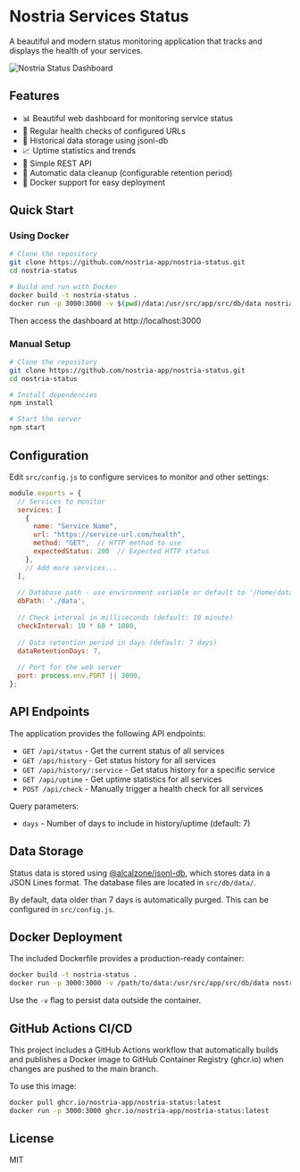 # Nostria Services Status

A beautiful and modern status monitoring application that tracks and displays the health of your services.

![Nostria Status Dashboard](https://via.placeholder.com/800x400?text=Nostria+Status+Dashboard)

## Features

- 📊 Beautiful web dashboard for monitoring service status
- 🔄 Regular health checks of configured URLs
- 📝 Historical data storage using jsonl-db
- 📈 Uptime statistics and trends
- 🔌 Simple REST API
- 🧹 Automatic data cleanup (configurable retention period)
- 🐳 Docker support for easy deployment

## Quick Start

### Using Docker

```bash
# Clone the repository
git clone https://github.com/nostria-app/nostria-status.git
cd nostria-status

# Build and run with Docker
docker build -t nostria-status .
docker run -p 3000:3000 -v $(pwd)/data:/usr/src/app/src/db/data nostria-status
```

Then access the dashboard at http://localhost:3000

### Manual Setup

```bash
# Clone the repository
git clone https://github.com/nostria-app/nostria-status.git
cd nostria-status

# Install dependencies
npm install

# Start the server
npm start
```

## Configuration

Edit `src/config.js` to configure services to monitor and other settings:

```javascript
module.exports = {
  // Services to monitor
  services: [
    {
      name: "Service Name",
      url: "https://service-url.com/health",
      method: "GET",  // HTTP method to use
      expectedStatus: 200  // Expected HTTP status
    },
    // Add more services...
  ],
  
  // Database path - use environment variable or default to '/home/data'
  dbPath: './data',
  
  // Check interval in milliseconds (default: 10 minute)
  checkInterval: 10 * 60 * 1000,
  
  // Data retention period in days (default: 7 days)
  dataRetentionDays: 7,
  
  // Port for the web server
  port: process.env.PORT || 3000,
};
```

## API Endpoints

The application provides the following API endpoints:

- `GET /api/status` - Get the current status of all services
- `GET /api/history` - Get status history for all services
- `GET /api/history/:service` - Get status history for a specific service
- `GET /api/uptime` - Get uptime statistics for all services
- `POST /api/check` - Manually trigger a health check for all services

Query parameters:
- `days` - Number of days to include in history/uptime (default: 7)

## Data Storage

Status data is stored using [@alcalzone/jsonl-db](https://github.com/AlCalzone/jsonl-db), which stores data in a JSON Lines format. The database files are located in `src/db/data/`.

By default, data older than 7 days is automatically purged. This can be configured in `src/config.js`.

## Docker Deployment

The included Dockerfile provides a production-ready container:

```bash
docker build -t nostria-status .
docker run -p 3000:3000 -v /path/to/data:/usr/src/app/src/db/data nostria-status
```

Use the `-v` flag to persist data outside the container.

## GitHub Actions CI/CD

This project includes a GitHub Actions workflow that automatically builds and publishes a Docker image to GitHub Container Registry (ghcr.io) when changes are pushed to the main branch.

To use this image:

```bash
docker pull ghcr.io/nostria-app/nostria-status:latest
docker run -p 3000:3000 ghcr.io/nostria-app/nostria-status:latest
```

## License

MIT
